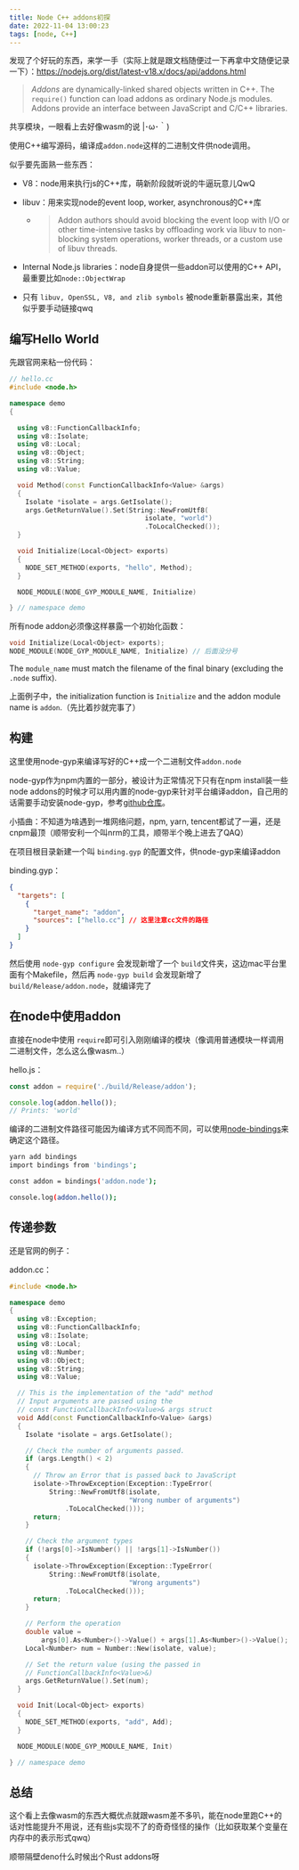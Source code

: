 ```yaml
---
title: Node C++ addons初探
date: 2022-11-04 13:00:23
tags: [node, C++]
---
```


发现了个好玩的东西，来学一手（实际上就是跟文档随便过一下再拿中文随便记录一下）：https://nodejs.org/dist/latest-v18.x/docs/api/addons.html

> *Addons* are dynamically-linked shared objects written in C++. The `require()` function can load addons as ordinary Node.js modules. Addons provide an interface between JavaScript and C/C++ libraries.

共享模块，一眼看上去好像wasm的说 |･ω･｀)

使用C++编写源码，编译成`addon.node`这样的二进制文件供node调用。

似乎要先面熟一些东西：

- V8：node用来执行js的C++库，萌新阶段就听说的牛逼玩意儿QwQ

- libuv：用来实现node的event loop, worker, asynchronous的C++库
  - > Addon authors should avoid blocking the event loop with I/O or other time-intensive tasks by offloading work via libuv to non-blocking system operations, worker threads, or a custom use of libuv threads.

- Internal Node.js libraries：node自身提供一些addon可以使用的C++ API，最重要比如`node::ObjectWrap`

- 只有 `libuv, OpenSSL, V8, and zlib symbols` 被node重新暴露出来，其他似乎要手动链接qwq

## 编写Hello World

先跟官网来粘一份代码：

```cpp
// hello.cc
#include <node.h>

namespace demo
{

  using v8::FunctionCallbackInfo;
  using v8::Isolate;
  using v8::Local;
  using v8::Object;
  using v8::String;
  using v8::Value;

  void Method(const FunctionCallbackInfo<Value> &args)
  {
    Isolate *isolate = args.GetIsolate();
    args.GetReturnValue().Set(String::NewFromUtf8(
                                  isolate, "world")
                                  .ToLocalChecked());
  }

  void Initialize(Local<Object> exports)
  {
    NODE_SET_METHOD(exports, "hello", Method);
  }

  NODE_MODULE(NODE_GYP_MODULE_NAME, Initialize)

} // namespace demo
```

所有node addon必须像这样暴露一个初始化函数：

```cpp
void Initialize(Local<Object> exports);
NODE_MODULE(NODE_GYP_MODULE_NAME, Initialize) // 后面没分号
```

The `module_name` must match the filename of the final binary (excluding the `.node` suffix).

上面例子中，the initialization function is `Initialize` and the addon module name is `addon`.（先比着抄就完事了）

## 构建

这里使用node-gyp来编译写好的C++成一个二进制文件`addon.node`

node-gyp作为npm内置的一部分，被设计为正常情况下只有在npm install装一些node addons的时候才可以用内置的node-gyp来针对平台编译addon，自己用的话需要手动安装node-gyp，参考[github仓库](https://github.com/nodejs/node-gyp#installation)。

小插曲：不知道为啥遇到一堆网络问题，npm, yarn, tencent都试了一遍，还是cnpm最顶（顺带安利一个叫nrm的工具，顺带半个晚上进去了QAQ）

在项目根目录新建一个叫 `binding.gyp` 的配置文件，供node-gyp来编译addon

binding.gyp：

```json
{
  "targets": [
    {
      "target_name": "addon",
      "sources": ["hello.cc"] // 这里注意cc文件的路径
    }
  ]
}
```

然后使用 `node-gyp configure` 会发现新增了一个 `build`文件夹，这边mac平台里面有个Makefile，然后再 `node-gyp build` 会发现新增了 `build/Release/addon.node`，就编译完了

## 在node中使用addon

直接在node中使用 `require`即可引入刚刚编译的模块（像调用普通模块一样调用二进制文件，怎么这么像wasm..）

hello.js：

```js
const addon = require('./build/Release/addon');

console.log(addon.hello());
// Prints: 'world'
```

编译的二进制文件路径可能因为编译方式不同而不同，可以使用[node-bindings](https://github.com/TooTallNate/node-bindings)来确定这个路径。

```Bash
yarn add bindings
import bindings from 'bindings';

const addon = bindings('addon.node');

console.log(addon.hello());
```

## 传递参数

还是官网的例子：

addon.cc：

```cpp
#include <node.h>

namespace demo
{
  using v8::Exception;
  using v8::FunctionCallbackInfo;
  using v8::Isolate;
  using v8::Local;
  using v8::Number;
  using v8::Object;
  using v8::String;
  using v8::Value;

  // This is the implementation of the "add" method
  // Input arguments are passed using the
  // const FunctionCallbackInfo<Value>& args struct
  void Add(const FunctionCallbackInfo<Value> &args)
  {
    Isolate *isolate = args.GetIsolate();

    // Check the number of arguments passed.
    if (args.Length() < 2)
    {
      // Throw an Error that is passed back to JavaScript
      isolate->ThrowException(Exception::TypeError(
          String::NewFromUtf8(isolate,
                              "Wrong number of arguments")
              .ToLocalChecked()));
      return;
    }

    // Check the argument types
    if (!args[0]->IsNumber() || !args[1]->IsNumber())
    {
      isolate->ThrowException(Exception::TypeError(
          String::NewFromUtf8(isolate,
                              "Wrong arguments")
              .ToLocalChecked()));
      return;
    }

    // Perform the operation
    double value =
        args[0].As<Number>()->Value() + args[1].As<Number>()->Value();
    Local<Number> num = Number::New(isolate, value);

    // Set the return value (using the passed in
    // FunctionCallbackInfo<Value>&)
    args.GetReturnValue().Set(num);
  }

  void Init(Local<Object> exports)
  {
    NODE_SET_METHOD(exports, "add", Add);
  }

  NODE_MODULE(NODE_GYP_MODULE_NAME, Init)

} // namespace demo
```

## 总结

这个看上去像wasm的东西大概优点就跟wasm差不多叭，能在node里跑C++的话对性能提升不用说，还有些js实现不了的奇奇怪怪的操作（比如获取某个变量在内存中的表示形式qwq）

顺带隔壁deno什么时候出个Rust addons呀
